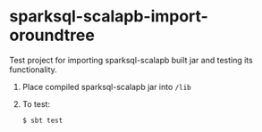 # sparksql-scalapb-import-oroundtree

Test project for importing sparksql-scalapb built jar and testing its functionality.

1. Place compiled sparksql-scalapb jar into `/lib`
2. To test:

   ```
   $ sbt test
   ```
